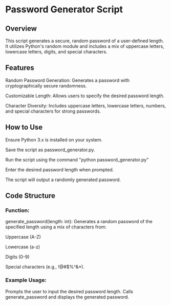 # Password Generator Script

## Overview
This script generates a secure, random password of a user-defined length. It utilizes Python's random module and includes a mix of uppercase letters, lowercase letters, digits, and special characters.

## Features
Random Password Generation: Generates a password with cryptographically secure randomness.

Customizable Length: Allows users to specify the desired password length.

Character Diversity: Includes uppercase letters, lowercase letters, numbers, and special characters for strong passwords.

## How to Use
Ensure Python 3.x is installed on your system.

Save the script as password_generator.py.

Run the script using the command "python password_generator.py"

Enter the desired password length when prompted.

The script will output a randomly generated password.

## Code Structure
### Function:
generate_password(length: int): Generates a random password of the specified length using a mix of characters from:

Uppercase (A-Z)

Lowercase (a-z)

Digits (0-9)

Special characters (e.g., !@#$%^&*).

### Example Usage:
Prompts the user to input the desired password length. Calls generate_password and displays the generated password.
